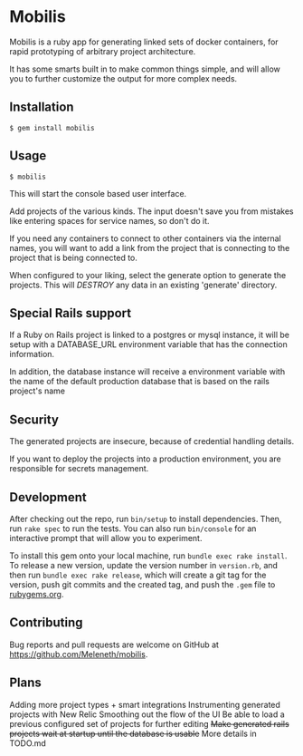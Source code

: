 # Mobilis

Mobilis is a ruby app for generating linked sets of docker containers, for rapid
prototyping of arbitrary project architecture.

It has some smarts built in to make common things simple, and will allow you to
further customize the output for more complex needs.

## Installation

    $ gem install mobilis

## Usage

    $ mobilis

This will start the console based user interface.

Add projects of the various kinds.  The input doesn't save you from mistakes
like entering spaces for service names, so don't do it.

If you need any containers to connect to other containers via the internal
names, you will want to add a link from the project that is connecting to the
project that is being connected to.

When configured to your liking, select the generate option to generate the
projects.  This will *DESTROY* any data in an existing 'generate' directory.

## Special Rails support
If a Ruby on Rails project is linked to a postgres or mysql instance, it will
be setup with a DATABASE_URL environment variable that has the connection
information.

In addition, the database instance will receive a environment variable with the
name of the default production database that is based on the rails project's name

## Security
The generated projects are insecure, because of credential handling details.

If you want to deploy the projects into a production environment, you are
responsible for secrets management.

## Development

After checking out the repo, run `bin/setup` to install dependencies. Then, run `rake spec` to run the tests. You can also run `bin/console` for an interactive prompt that will allow you to experiment.

To install this gem onto your local machine, run `bundle exec rake install`. To release a new version, update the version number in `version.rb`, and then run `bundle exec rake release`, which will create a git tag for the version, push git commits and the created tag, and push the `.gem` file to [rubygems.org](https://rubygems.org).

## Contributing

Bug reports and pull requests are welcome on GitHub at https://github.com/Meleneth/mobilis.

## Plans

Adding more project types + smart integrations
Instrumenting generated projects with New Relic
Smoothing out the flow of the UI
Be able to load a previous configured set of projects for further editing
~~Make generated rails projects wait at startup until the database is usable~~
More details in TODO.md
